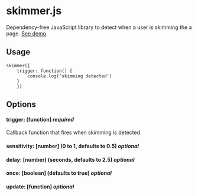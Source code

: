 # skimmer.js

Dependency-free JavaScript library to detect when a user is skimming the a page. [See demo](https://russellgoldenberg.github.io/skimmer/).

## Usage 

```
skimmer({
	trigger: function() {
		console.log('skimming detected')
	}
	})
```

## Options

#### trigger: [function] *required*
Callback function that fires when skimming is detected

#### sensitivity: [number] (0 to 1, defaults to 0.5) *optional*

#### delay: [number] (seconds, defaults to 2.5) *optional*

#### once: [boolean] (defaults to true) *optional*

#### update: [function] *optional*
